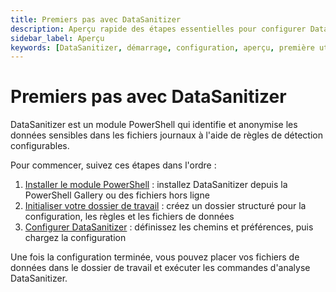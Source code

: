 ```yaml
---
title: Premiers pas avec DataSanitizer
description: Aperçu rapide des étapes essentielles pour configurer DataSanitizer pour des projets d'anonymisation de données.
sidebar_label: Aperçu
keywords: [DataSanitizer, démarrage, configuration, aperçu, première utilisation, guide rapide]
---
```


# Premiers pas avec DataSanitizer

DataSanitizer est un module PowerShell qui identifie et anonymise les données sensibles dans les fichiers journaux à l'aide de règles de détection configurables.

Pour commencer, suivez ces étapes dans l'ordre :

1. [Installer le module PowerShell](./2-install-online.md) : installez DataSanitizer depuis la PowerShell Gallery ou des fichiers hors ligne
2. [Initialiser votre dossier de travail](./4-new-working-folder.md) : créez un dossier structuré pour la configuration, les règles et les fichiers de données
3. [Configurer DataSanitizer](./5-update-config-file.md) : définissez les chemins et préférences, puis chargez la configuration

Une fois la configuration terminée, vous pouvez placer vos fichiers de données dans le dossier de travail et exécuter les commandes d'analyse DataSanitizer.